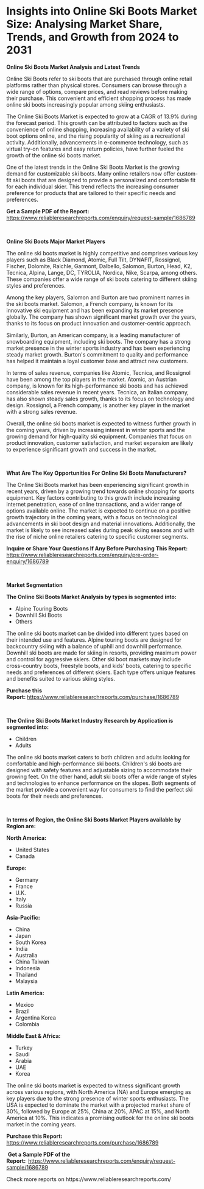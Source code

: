 <p><h1>Insights into Online Ski Boots Market Size: Analysing Market Share, Trends, and Growth from 2024 to 2031</h1></p><p><strong>Online Ski Boots Market Analysis and Latest Trends</strong></p>
<p><p>Online Ski Boots refer to ski boots that are purchased through online retail platforms rather than physical stores. Consumers can browse through a wide range of options, compare prices, and read reviews before making their purchase. This convenient and efficient shopping process has made online ski boots increasingly popular among skiing enthusiasts.</p><p>The Online Ski Boots Market is expected to grow at a CAGR of 13.9% during the forecast period. This growth can be attributed to factors such as the convenience of online shopping, increasing availability of a variety of ski boot options online, and the rising popularity of skiing as a recreational activity. Additionally, advancements in e-commerce technology, such as virtual try-on features and easy return policies, have further fueled the growth of the online ski boots market.</p><p>One of the latest trends in the Online Ski Boots Market is the growing demand for customizable ski boots. Many online retailers now offer custom-fit ski boots that are designed to provide a personalized and comfortable fit for each individual skier. This trend reflects the increasing consumer preference for products that are tailored to their specific needs and preferences.</p></p>
<p><strong>Get a Sample PDF of the Report:&nbsp;</strong> <a href="https://www.reliableresearchreports.com/enquiry/request-sample/1686789">https://www.reliableresearchreports.com/enquiry/request-sample/1686789</a></p>
<p>&nbsp;</p>
<p><strong>Online Ski Boots Major Market Players</strong></p>
<p><p>The online ski boots market is highly competitive and comprises various key players such as Black Diamond, Atomic, Full Tilt, DYNAFIT, Rossignol, Fischer, Dolomite, Raichle, Garmont, Dalbello, Salomon, Burton, Head, K2, Tecnica, Alpina, Lange, DC, TYROLIA, Nordica, Nike, Scarpa, among others. These companies offer a wide range of ski boots catering to different skiing styles and preferences.</p><p>Among the key players, Salomon and Burton are two prominent names in the ski boots market. Salomon, a French company, is known for its innovative ski equipment and has been expanding its market presence globally. The company has shown significant market growth over the years, thanks to its focus on product innovation and customer-centric approach.</p><p>Similarly, Burton, an American company, is a leading manufacturer of snowboarding equipment, including ski boots. The company has a strong market presence in the winter sports industry and has been experiencing steady market growth. Burton's commitment to quality and performance has helped it maintain a loyal customer base and attract new customers.</p><p>In terms of sales revenue, companies like Atomic, Tecnica, and Rossignol have been among the top players in the market. Atomic, an Austrian company, is known for its high-performance ski boots and has achieved considerable sales revenue in recent years. Tecnica, an Italian company, has also shown steady sales growth, thanks to its focus on technology and design. Rossignol, a French company, is another key player in the market with a strong sales revenue.</p><p>Overall, the online ski boots market is expected to witness further growth in the coming years, driven by increasing interest in winter sports and the growing demand for high-quality ski equipment. Companies that focus on product innovation, customer satisfaction, and market expansion are likely to experience significant growth and success in the market.</p></p>
<p>&nbsp;</p>
<p><strong>What Are The Key Opportunities For Online Ski Boots Manufacturers?</strong></p>
<p><p>The Online Ski Boots market has been experiencing significant growth in recent years, driven by a growing trend towards online shopping for sports equipment. Key factors contributing to this growth include increasing internet penetration, ease of online transactions, and a wider range of options available online. The market is expected to continue on a positive growth trajectory in the coming years, with a focus on technological advancements in ski boot design and material innovations. Additionally, the market is likely to see increased sales during peak skiing seasons and with the rise of niche online retailers catering to specific customer segments.</p></p>
<p><strong>Inquire or Share Your Questions If Any Before Purchasing This Report:</strong> <a href="https://www.reliableresearchreports.com/enquiry/pre-order-enquiry/1686789">https://www.reliableresearchreports.com/enquiry/pre-order-enquiry/1686789</a></p>
<p>&nbsp;</p>
<p><strong>Market Segmentation</strong></p>
<p><strong>The Online Ski Boots Market Analysis by types is segmented into:</strong></p>
<p><ul><li>Alpine Touring Boots</li><li>Downhill Ski Boots</li><li>Others</li></ul></p>
<p><p>The online ski boots market can be divided into different types based on their intended use and features. Alpine touring boots are designed for backcountry skiing with a balance of uphill and downhill performance. Downhill ski boots are made for skiing in resorts, providing maximum power and control for aggressive skiers. Other ski boot markets may include cross-country boots, freestyle boots, and kids' boots, catering to specific needs and preferences of different skiers. Each type offers unique features and benefits suited to various skiing styles.</p></p>
<p><strong>Purchase this Report:&nbsp;</strong><a href="https://www.reliableresearchreports.com/purchase/1686789">https://www.reliableresearchreports.com/purchase/1686789</a></p>
<p>&nbsp;</p>
<p><strong>The Online Ski Boots Market Industry Research by Application is segmented into:</strong></p>
<p><ul><li>Children</li><li>Adults</li></ul></p>
<p><p>The online ski boots market caters to both children and adults looking for comfortable and high-performance ski boots. Children's ski boots are designed with safety features and adjustable sizing to accommodate their growing feet. On the other hand, adult ski boots offer a wide range of styles and technologies to enhance performance on the slopes. Both segments of the market provide a convenient way for consumers to find the perfect ski boots for their needs and preferences.</p></p>
<p>&nbsp;</p>
<p><strong>In terms of Region, the Online Ski Boots Market Players available by Region are:</strong></p>
<p>
    <p> <strong> North America: </strong>
        <ul>
            <li>United States</li>
            <li>Canada</li>
        </ul>
        </p> 
    <p> <strong> Europe: </strong>
        <ul>
            <li>Germany</li>
            <li>France</li>
            <li>U.K.</li>
            <li>Italy</li>
            <li>Russia</li>
        </ul>
        </p> 
    <p> <strong> Asia-Pacific: </strong>
        <ul>
            <li>China</li>
            <li>Japan</li>
            <li>South Korea</li>
            <li>India</li>
            <li>Australia</li>
            <li>China Taiwan</li>
            <li>Indonesia</li>
            <li>Thailand</li>
            <li>Malaysia</li>
        </ul>
        </p> 
    <p> <strong> Latin America: </strong>
        <ul>
            <li>Mexico</li>
            <li>Brazil</li>
            <li>Argentina Korea</li>
            <li>Colombia</li>
        </ul>
        </p> 
    <p> <strong> Middle East & Africa: </strong>
        <ul>
            <li>Turkey</li>
            <li>Saudi</li>
            <li>Arabia</li>
            <li>UAE</li>
            <li>Korea</li>
        </ul>
    </p>
    </p>
<p><p>The online ski boots market is expected to witness significant growth across various regions, with North America (NA) and Europe emerging as key players due to the strong presence of winter sports enthusiasts. The USA is expected to dominate the market with a projected market share of 30%, followed by Europe at 25%, China at 20%, APAC at 15%, and North America at 10%. This indicates a promising outlook for the online ski boots market in the coming years.</p></p>
<p><strong>Purchase this Report: </strong><a href="https://www.reliableresearchreports.com/purchase/1686789">https://www.reliableresearchreports.com/purchase/1686789</a></p>
<p>&nbsp;<strong>Get a Sample PDF of the Report:&nbsp;&nbsp;</strong><a href="https://www.reliableresearchreports.com/enquiry/request-sample/1686789">https://www.reliableresearchreports.com/enquiry/request-sample/1686789</a></p>
<p><strong></strong></p>
<p>Check more reports on https://www.reliableresearchreports.com/</p>